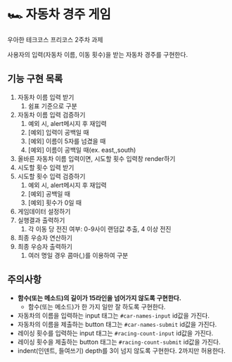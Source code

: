 # 🏎️ 자동차 경주 게임

우아한 테크코스 프리코스 2주차 과제

사용자의 입력(자동차 이름, 이동 횟수)을 받는 자동차 경주를 구현한다.

## 기능 구현 목록

1. 자동차 이름 입력 받기
   1. 쉼표 기준으로 구분
2. 자동차 이름 입력 검증하기
   1. 예외 시, alert메시지 후 재입력
   2. [예외] 입력이 공백일 때
   3. [예외] 이름이 5자를 넘겼을 때
   4. [예외] 이름이 공백일 때(ex. east,,south)
3. 올바른 자동차 이름 입력이면, 시도할 횟수 입력창 render하기
4. 시도할 횟수 입력 받기
5. 시도할 횟수 입력 검증하기
   1. 예외 시, alert메시지 후 재입력
   2. [예외] 공백일 때
   3. [예외] 횟수가 0일 때
6. 게임데이터 설정하기
7. 실행결과 출력하기
   1. 각 이동 당 전진 여부: 0-9사이 랜덤값 추출, 4 이상 전진
8. 최종 우승자 연산하기
9. 최종 우승자 출력하기
   1. 여러 명일 경우 콤마(,)를 이용하여 구분

## 주의사항

- **함수(또는 메소드)의 길이가 15라인을 넘어가지 않도록 구현한다.**
  - 함수(또는 메소드)가 한 가지 일만 잘 하도록 구현한다.
- 자동차의 이름을 입력하는 input 태그는 `#car-names-input` id값을 가진다.
- 자동차의 이름을 제출하는 button 태그는 `#car-names-submit` id값을 가진다.
- 레이싱 횟수를 입력하는 input 태그는 `#racing-count-input` id값을 가진다.
- 레이싱 횟수을 제출하는 button 태그는 `#racing-count-submit` id값을 가진다.
- indent(인덴트, 들여쓰기) depth를 3이 넘지 않도록 구현한다. 2까지만 허용한다.
